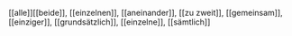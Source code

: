 [[alle]][[beide]], [[einzelnen]], [[aneinander]], [[zu zweit]], [[gemeinsam]], [[einziger]], [[grundsätzlich]], [[einzelne]], [[sämtlich]]